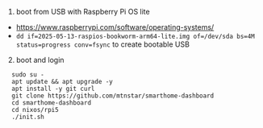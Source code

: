 1. boot from USB with Raspberry Pi OS lite
  - https://www.raspberrypi.com/software/operating-systems/
  - `dd if=2025-05-13-raspios-bookworm-arm64-lite.img of=/dev/sda bs=4M status=progress conv=fsync` to create bootable USB

2. boot and login
```
  sudo su -
  apt update && apt upgrade -y
  apt install -y git curl
  git clone https://github.com/mtnstar/smarthome-dashboard
  cd smarthome-dashboard
  cd nixos/rpi5
  ./init.sh
```
